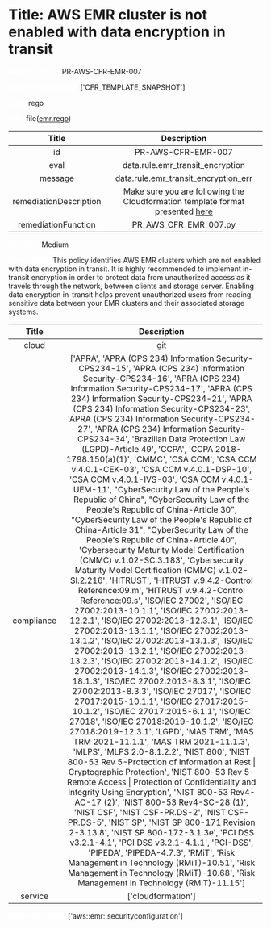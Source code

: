



# Title: AWS EMR cluster is not enabled with data encryption in transit


***<font color="white">Master Test Id:</font>*** PR-AWS-CFR-EMR-007

***<font color="white">Master Snapshot Id:</font>*** ['CFR_TEMPLATE_SNAPSHOT']

***<font color="white">type:</font>*** rego

***<font color="white">rule:</font>*** file([emr.rego])  
  
  
  
  

|Title|Description|
| :---: | :---: |
|id|PR-AWS-CFR-EMR-007|
|eval|data.rule.emr_transit_encryption|
|message|data.rule.emr_transit_encryption_err|
|remediationDescription|Make sure you are following the Cloudformation template format presented <a href='https://docs.aws.amazon.com/AWSCloudFormation/latest/UserGuide/aws-resource-elasticmapreduce-cluster.html#cfn-elasticmapreduce-cluster-securityconfiguration' target='_blank'>here</a>|
|remediationFunction|PR_AWS_CFR_EMR_007.py|


***<font color="white">Severity:</font>*** Medium

***<font color="white">Description:</font>*** This policy identifies AWS EMR clusters which are not enabled with data encryption in transit. It is highly recommended to implement in-transit encryption in order to protect data from unauthorized access as it travels through the network, between clients and storage server. Enabling data encryption in-transit helps prevent unauthorized users from reading sensitive data between your EMR clusters and their associated storage systems.  
  
  

|Title|Description|
| :---: | :---: |
|cloud|git|
|compliance|['APRA', 'APRA (CPS 234) Information Security-CPS234-15', 'APRA (CPS 234) Information Security-CPS234-16', 'APRA (CPS 234) Information Security-CPS234-17', 'APRA (CPS 234) Information Security-CPS234-21', 'APRA (CPS 234) Information Security-CPS234-23', 'APRA (CPS 234) Information Security-CPS234-27', 'APRA (CPS 234) Information Security-CPS234-34', 'Brazilian Data Protection Law (LGPD)-Article 49', 'CCPA', 'CCPA 2018-1798.150(a)(1)', 'CMMC', 'CSA CCM', 'CSA CCM v.4.0.1-CEK-03', 'CSA CCM v.4.0.1-DSP-10', 'CSA CCM v.4.0.1-IVS-03', 'CSA CCM v.4.0.1-UEM-11', "CyberSecurity Law of the People's Republic of China", "CyberSecurity Law of the People's Republic of China-Article 30", "CyberSecurity Law of the People's Republic of China-Article 31", "CyberSecurity Law of the People's Republic of China-Article 40", 'Cybersecurity Maturity Model Certification (CMMC) v.1.02-SC.3.183', 'Cybersecurity Maturity Model Certification (CMMC) v.1.02-SI.2.216', 'HITRUST', 'HITRUST v.9.4.2-Control Reference:09.m', 'HITRUST v.9.4.2-Control Reference:09.s', 'ISO/IEC 27002', 'ISO/IEC 27002:2013-10.1.1', 'ISO/IEC 27002:2013-12.2.1', 'ISO/IEC 27002:2013-12.3.1', 'ISO/IEC 27002:2013-13.1.1', 'ISO/IEC 27002:2013-13.1.2', 'ISO/IEC 27002:2013-13.1.3', 'ISO/IEC 27002:2013-13.2.1', 'ISO/IEC 27002:2013-13.2.3', 'ISO/IEC 27002:2013-14.1.2', 'ISO/IEC 27002:2013-14.1.3', 'ISO/IEC 27002:2013-18.1.3', 'ISO/IEC 27002:2013-8.3.1', 'ISO/IEC 27002:2013-8.3.3', 'ISO/IEC 27017', 'ISO/IEC 27017:2015-10.1.1', 'ISO/IEC 27017:2015-10.1.2', 'ISO/IEC 27017:2015-6.1.1', 'ISO/IEC 27018', 'ISO/IEC 27018:2019-10.1.2', 'ISO/IEC 27018:2019-12.3.1', 'LGPD', 'MAS TRM', 'MAS TRM 2021-11.1.1', 'MAS TRM 2021-11.1.3', 'MLPS', 'MLPS 2.0-8.1.2.2', 'NIST 800', 'NIST 800-53 Rev 5-Protection of Information at Rest \| Cryptographic Protection', 'NIST 800-53 Rev 5-Remote Access \| Protection of Confidentiality and Integrity Using Encryption', 'NIST 800-53 Rev4-AC-17 (2)', 'NIST 800-53 Rev4-SC-28 (1)', 'NIST CSF', 'NIST CSF-PR.DS-2', 'NIST CSF-PR.DS-5', 'NIST SP', 'NIST SP 800-171 Revision 2-3.13.8', 'NIST SP 800-172-3.1.3e', 'PCI DSS v3.2.1-4.1', 'PCI DSS v3.2.1-4.1.1', 'PCI-DSS', 'PIPEDA', 'PIPEDA-4.7.3', 'RMiT', 'Risk Management in Technology (RMiT)-10.51', 'Risk Management in Technology (RMiT)-10.68', 'Risk Management in Technology (RMiT)-11.15']|
|service|['cloudformation']|


***<font color="white">Resource Types:</font>*** ['aws::emr::securityconfiguration']


[emr.rego]: https://github.com/prancer-io/prancer-compliance-test/tree/master/aws/iac/emr.rego
